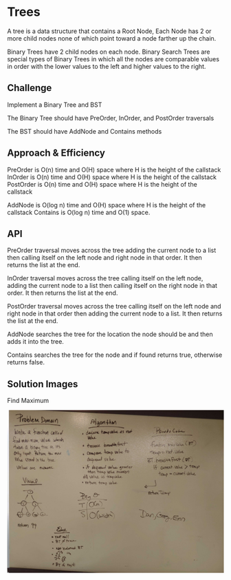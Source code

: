 # Trees
A tree is a data structure that contains a Root Node, Each Node has 2 or more child nodes none of which point toward a node farther up the chain.

Binary Trees have 2 child nodes on each node.
Binary Search Trees are special types of Binary Trees in which all the nodes are comparable values in order with the lower values to the left and higher values to the right.

## Challenge
Implement a Binary Tree and BST

The Binary Tree should have PreOrder, InOrder, and PostOrder traversals

The BST should have AddNode and Contains methods

## Approach & Efficiency

PreOrder is O(n) time and O(H) space where H is the height of the callstack
InOrder is O(n) time and O(H) space where H is the height of the callstack
PostOrder is O(n) time and O(H) space where H is the height of the callstack

AddNode is O(log n) time and O(H) space where H is the height of the callstack
Contains is O(log n) time and O(1) space.

## API

PreOrder traversal moves across the tree adding the current node to a list then calling itself on the left node and right node in that order. It then returns the list at the end.

InOrder traversal moves across the tree calling itself on the left node, adding the current node to a list then calling itself on the right node in that order. It then returns the list at the end.

PostOrder traversal moves across the tree calling itself on the left node and right node in that order then adding the current node to a list. It then returns the list at the end.

AddNode searches the tree for the location the node should be and then adds it into the tree.

Contains searches the tree for the node and if found returns true, otherwise returns false.


## Solution Images

Find Maximum

![Solution Find Maximum](./assets/findmaxsolution.jpg)
